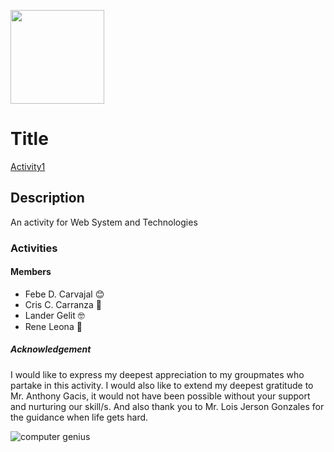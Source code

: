 <p> <img src="https://v2.sorsu.edu.ph/wp-content/uploads/2023/04/sorsu.png" align="center" width="150px" height="150px"> </p> 

# Title
[Activity1](https://github.com/febyyy1/Web-Systems-And-Technologies-Act1/blob/main/index.html)

## Description
An activity for Web System and Technologies

### Activities

#### Members
- Febe D. Carvajal 	:blush:
- Cris C. Carranza :clown_face:
- Lander Gelit :nerd_face:
- Rene Leona :lion:

##### Acknowledgement
I would like to express my deepest appreciation to my groupmates who partake in this activity. I would also like to extend my deepest gratitude to Mr. Anthony Gacis, it would not have been possible without your support and nurturing our skill/s. And also thank you to Mr. Lois Jerson Gonzales for the guidance when life gets hard.

![computer genius](https://media.tenor.com/bfOEyTxwK40AAAAC/work-computer.gif)

